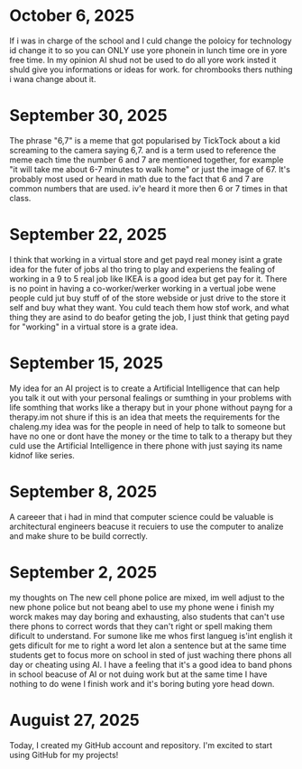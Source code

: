 # October 6, 2025
If i was in charge of the school and I culd change the poloicy for technology id change it to so you can ONLY use yore phonein in lunch time ore in yore free time. In my opinion AI shud not be used to do all yore work insted it shuld give you informations or ideas for work. for chrombooks thers nuthing i wana change about it. 
# September 30, 2025
The phrase "6,7" is a meme that got popularised by TickTock about a kid screaming to the camera saying 6,7. and is a term used to reference the meme each time the number 6 and 7 are mentioned together, for example "it will take me about 6-7 minutes to walk home" or just the image of 67. It's probably most used or heard in math due to the fact that 6 and 7 are common numbers that are used. iv'e heard it more then 6 or 7 times in that class.
 # September 22, 2025
I think that working in a virtual store and get payd real money isint a grate idea for the futer of jobs al tho tring to play and experiens the fealing of working in a 9 to 5 real job like IKEA is a good idea but get pay for it. There is no point in having a co-worker/werker working in a vertual jobe  wene  people culd jut buy stuff of of the store webside or just drive to the store it self and buy what they want. You culd teach them how stof work, and what thing they are asind to do beafor geting the job, I just think that geting payd for "working" in a virtual store is a grate idea.
# September 15, 2025
My idea for an AI project is to create a Artificial Intelligence that can help you talk it  out with your personal fealings or sumthing in  your problems with life somthing that works like a therapy but in your phone without payng for a therapy.im not shure if this is an idea that meets the requirements for the chaleng.my idea was for the people in need of help to talk to someone but have no one or dont have the money or the time to talk to a therapy but they culd use the Artificial Intelligence in there phone with just saying its name kidnof like series.
# September 8, 2025
A careeer that i had in mind that computer science could be valuable is architectural engineers beacuse it recuiers to use the computer to analize and make shure to be build correctly.
# September 2, 2025
my thoughts on The new cell phone police are mixed, im well adjust to the new phone police but not beang abel to use my phone wene i finish my worck makes may day boring and exhausting, also students that can't use there phons to correct words that they can't right or spell making them dificult to understand. For sumone like me whos first langueg is'int english it gets dificult for me to right a word let alon a sentence but at the same time students get to focus more on school in sted of just waching there phons all day or cheating using AI. I have a feeling that it's a good idea to band phons in school beacuse of AI or not duing work but at the same time I have nothing to do wene I finish work and it's boring buting yore head down.
# Auguist 27, 2025
Today, I created my GitHub account and repository. I'm excited to start using GitHub for my projects!
